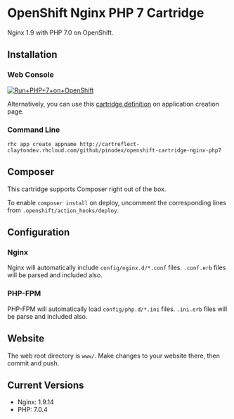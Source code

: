 # OpenShift Nginx PHP 7 Cartridge
Nginx 1.9 with PHP 7.0 on OpenShift.

## Installation

### Web Console
<a href="https://openshift.redhat.com/app/console/application_type/custom?cartridges%5B%5D=http://cartreflect-claytondev.rhcloud.com/github/pinodex/openshift-cartridge-nginx-php7&amp;name=php"><img alt="Run+PHP+7+on+OpenShift" src="https://launch-shifter.rhcloud.com/launch/light/Run%20PHP%207%20on.svg" /></a>

Alternatively, you can use this [cartridge definition](http://cartreflect-claytondev.rhcloud.com/github/pinodex/openshift-cartridge-nginx-php7) on application creation page.


### Command Line
```
rhc app create appname http://cartreflect-claytondev.rhcloud.com/github/pinodex/openshift-cartridge-nginx-php7
```

## Composer
This cartridge supports Composer right out of the box.

To enable `composer install` on deploy, uncomment the corresponding lines from `.openshift/action_hooks/deploy`.

## Configuration

### Nginx
Nginx will automatically include `config/nginx.d/*.conf` files. `.conf.erb` files will be parsed and included also.

### PHP-FPM
PHP-FPM will automatically load `config/php.d/*.ini` files. `.ini.erb` files will be parse and included also.

## Website
The web root directory is `www/`. Make changes to your website there, then commit and push.

## Current Versions
* Nginx: 1.9.14
* PHP: 7.0.4